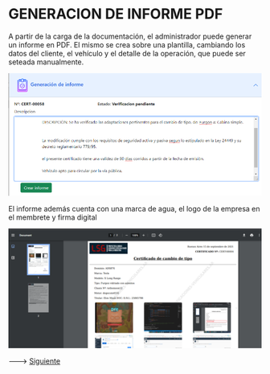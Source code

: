 # GENERACION DE INFORME PDF

A partir de la carga de la documentación, el administrador puede generar un informe en PDF. El mismo se crea sobre una plantilla, cambiando los datos del cliente, el vehículo y el detalle de la operación, que puede ser seteada manualmente.

<img src="https://github.com/MrHolmes19/certification-system/blob/main/doc/screenshots/5.admin-texto-pdf.png?raw=true" width="800">

El informe además cuenta con una marca de agua, el logo de la empresa en el membrete y firma digital

<img src="https://github.com/MrHolmes19/certification-system/blob/main/doc/screenshots/5.admin-pdf.png?raw=true" width="800">


---> [Siguiente](certificate.md#CARGA-Y-DESCARGA-DEL-CERTIFICADO)